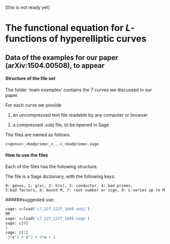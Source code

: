 [this is not ready yet]

# The functional equation for $L$-functions of hyperelliptic curves
## Data of the examples for our paper (arXiv:1504.00508), to appear

#### Structure of the file set

The folder 'main examples' contains the 7 curves we discussed in our paper. 

For each curve we provide 

1. an uncompressed text file readable by any computer or browser
 
2. a compressed .sobj file, to be opened in Sage

The files are named as follows.
```
c<genus>_<badprime>_<...>_<badprime>.sage
```


#### How to use the files

Each of the files has the following structure.

The file is a Sage dictionary, with the following keys:
```
0: genus, 1: g(x), 2: h(x), 3: conductor, 4: bad primes, 
5:bad factors, 6: bound M, 7: root number or sign, 8: L-series up to M
```



######suggested use:
```python
sage: c=load('c7_227_1227_1609.sobj')
OR
sage: c=load('c7_227_1227_1609.sage')
sage: c[0]
5
sage: c[2]
-3*x^3 + x^2 + 3*x + 1 
```
